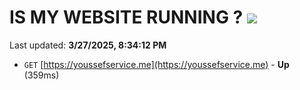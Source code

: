 # IS MY WEBSITE RUNNING ? [![](https://img.shields.io/static/v1?label=Sponsor&message=%E2%9D%A4&logo=GitHub&color=%23fe8e86)](https://github.com/sponsors/Youssef-Lehmam)

Last updated: **3/27/2025, 8:34:12 PM**

- `GET` [https://youssefservice.me](https://youssefservice.me) - **Up** (359ms)
